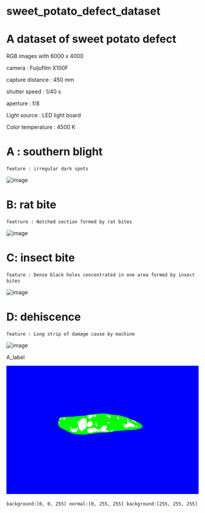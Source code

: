 # sweet_potato_defect_dataset
A dataset of sweet potato defect  
=
RGB images with 6000 x 4000 

camera : Fuijufilm X100F

capture distance : 450 mm

shutter speed : 1/40 s

aperture : f/8

Light source : LED light board

Color temperature : 4500 K

A : southern blight
=
    feature : irregular dark spots
  
![image](https://github.com/aipal-nchu/sweet_potato_defect_dataset/blob/main/A-southern_blight/A-00001.png)



B: rat bite 
=
    featrure : Notched section formed by rat bites

![image](https://github.com/aipal-nchu/sweet_potato_defect_dataset/blob/main/B-rat%20bite/B-00001.png)


C: insect bite 
=
    feature : Dense black holes concentrated in one area formed by insect bites

![image](https://github.com/aipal-nchu/sweet_potato_defect_dataset/blob/main/C-insect_bite/C-00001.png)

D: dehiscence 
 = 
    feature : Long strip of damage cause by machine 

![image](https://github.com/aipal-nchu/sweet_potato_defect_dataset/blob/main/D-dehiscence/D-00001.png)

A_label

![image](https://github.com/aipal-nchu/sweet_potato_defect_dataset/blob/main/A_label/A-00001.png)

    background:[0, 0, 255] normal:[0, 255, 255] background:[255, 255, 255] 

